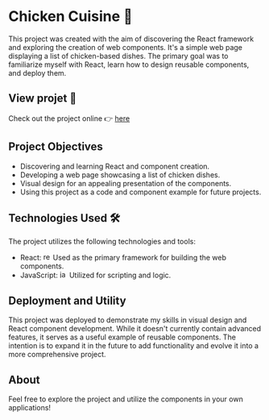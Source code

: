 # Chicken Cuisine 🍗

This project was created with the aim of discovering the React framework and exploring the creation of web components. It's a simple web page displaying a list of chicken-based dishes. The primary goal was to familiarize myself with React, learn how to design reusable components, and deploy them.

## View projet 👀

Check out the project online 👉 [here](https://yoni-deserbaix.github.io/Chicken-web-page/)

## Project Objectives

- Discovering and learning React and component creation.
- Developing a web page showcasing a list of chicken dishes.
- Visual design for an appealing presentation of the components.
- Using this project as a code and component example for future projects.

## Technologies Used 🛠️

The project utilizes the following technologies and tools:

- React:    <img src="https://cdn.jsdelivr.net/gh/devicons/devicon/icons/react/react-original.svg" height="15" alt="react logo"  /> Used as the primary framework for building the web components.
- JavaScript:  <img src="https://cdn.jsdelivr.net/gh/devicons/devicon/icons/javascript/javascript-original.svg" height="15" alt="javascript logo"  /> Utilized for scripting and logic.


## Deployment and Utility 

This project was deployed to demonstrate my skills in visual design and React component development. While it doesn't currently contain advanced features, it serves as a useful example of reusable components. The intention is to expand it in the future to add functionality and evolve it into a more comprehensive project.


## About


Feel free to explore the project and utilize the components in your own applications!
